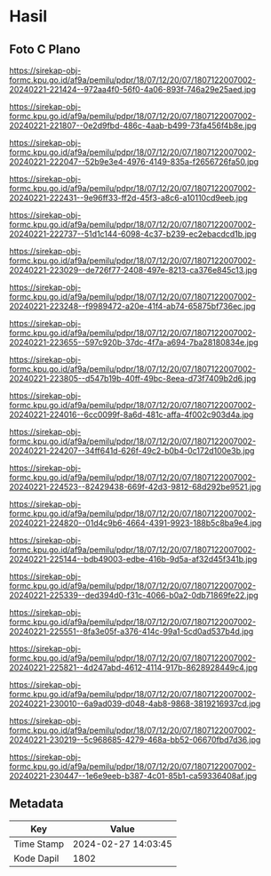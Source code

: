 # Hasil

## Foto C Plano

https://sirekap-obj-formc.kpu.go.id/af9a/pemilu/pdpr/18/07/12/20/07/1807122007002-20240221-221424--972aa4f0-56f0-4a06-893f-746a29e25aed.jpg

https://sirekap-obj-formc.kpu.go.id/af9a/pemilu/pdpr/18/07/12/20/07/1807122007002-20240221-221807--0e2d9fbd-486c-4aab-b499-73fa456f4b8e.jpg

https://sirekap-obj-formc.kpu.go.id/af9a/pemilu/pdpr/18/07/12/20/07/1807122007002-20240221-222047--52b9e3e4-4976-4149-835a-f2656726fa50.jpg

https://sirekap-obj-formc.kpu.go.id/af9a/pemilu/pdpr/18/07/12/20/07/1807122007002-20240221-222431--9e96ff33-ff2d-45f3-a8c6-a10110cd9eeb.jpg

https://sirekap-obj-formc.kpu.go.id/af9a/pemilu/pdpr/18/07/12/20/07/1807122007002-20240221-222737--51d1c144-6098-4c37-b239-ec2ebacdcd1b.jpg

https://sirekap-obj-formc.kpu.go.id/af9a/pemilu/pdpr/18/07/12/20/07/1807122007002-20240221-223029--de726f77-2408-497e-8213-ca376e845c13.jpg

https://sirekap-obj-formc.kpu.go.id/af9a/pemilu/pdpr/18/07/12/20/07/1807122007002-20240221-223248--f9989472-a20e-41f4-ab74-65875bf736ec.jpg

https://sirekap-obj-formc.kpu.go.id/af9a/pemilu/pdpr/18/07/12/20/07/1807122007002-20240221-223655--597c920b-37dc-4f7a-a694-7ba28180834e.jpg

https://sirekap-obj-formc.kpu.go.id/af9a/pemilu/pdpr/18/07/12/20/07/1807122007002-20240221-223805--d547b19b-40ff-49bc-8eea-d73f7409b2d6.jpg

https://sirekap-obj-formc.kpu.go.id/af9a/pemilu/pdpr/18/07/12/20/07/1807122007002-20240221-224016--6cc0099f-8a6d-481c-affa-4f002c903d4a.jpg

https://sirekap-obj-formc.kpu.go.id/af9a/pemilu/pdpr/18/07/12/20/07/1807122007002-20240221-224207--34ff641d-626f-49c2-b0b4-0c172d100e3b.jpg

https://sirekap-obj-formc.kpu.go.id/af9a/pemilu/pdpr/18/07/12/20/07/1807122007002-20240221-224523--82429438-669f-42d3-9812-68d292be9521.jpg

https://sirekap-obj-formc.kpu.go.id/af9a/pemilu/pdpr/18/07/12/20/07/1807122007002-20240221-224820--01d4c9b6-4664-4391-9923-188b5c8ba9e4.jpg

https://sirekap-obj-formc.kpu.go.id/af9a/pemilu/pdpr/18/07/12/20/07/1807122007002-20240221-225144--bdb49003-edbe-416b-9d5a-af32d45f341b.jpg

https://sirekap-obj-formc.kpu.go.id/af9a/pemilu/pdpr/18/07/12/20/07/1807122007002-20240221-225339--ded394d0-f31c-4066-b0a2-0db71869fe22.jpg

https://sirekap-obj-formc.kpu.go.id/af9a/pemilu/pdpr/18/07/12/20/07/1807122007002-20240221-225551--8fa3e05f-a376-414c-99a1-5cd0ad537b4d.jpg

https://sirekap-obj-formc.kpu.go.id/af9a/pemilu/pdpr/18/07/12/20/07/1807122007002-20240221-225821--4d247abd-4612-4114-917b-8628928449c4.jpg

https://sirekap-obj-formc.kpu.go.id/af9a/pemilu/pdpr/18/07/12/20/07/1807122007002-20240221-230010--6a9ad039-d048-4ab8-9868-3819216937cd.jpg

https://sirekap-obj-formc.kpu.go.id/af9a/pemilu/pdpr/18/07/12/20/07/1807122007002-20240221-230219--5c968685-4279-468a-bb52-06670fbd7d36.jpg

https://sirekap-obj-formc.kpu.go.id/af9a/pemilu/pdpr/18/07/12/20/07/1807122007002-20240221-230447--1e6e9eeb-b387-4c01-85b1-ca59336408af.jpg


## Metadata

| Key        | Value               |
| ---------- | ------------------- |
| Time Stamp | 2024-02-27 14:03:45 |
| Kode Dapil | 1802                |



